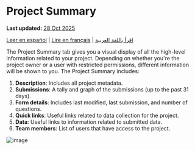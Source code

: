# Project Summary
**Last updated:** <a href="https://github.com/kobotoolbox/docs/blob/01270a828ec846731411368326ba58114adda98e/source/project_summary.md" class="reference">28 Oct 2025</a>

<a href="es/project_summary.html">Leer en español</a> | <a href="fr/project_summary.html">Lire en français</a> | <a href="ar/project_summary.html">اقرأ باللغة العربية</a>

The Project Summary tab gives you a visual display of all the high-level information related to your project. Depending on whether you're the project owner or a user with restricted permissions, different information will be shown to you. The Project Summary includes: 

   1. **Description**: Includes all project metadata.  
   2. **Submissions**: A tally and graph of the submissions (up to the past 31 days).   
   3. **Form details**: Includes last modified, last submission, and number of questions.  
   4. **Quick links**: Useful links related to data collection for the project.  
   5. **Data**: Useful links to information related to submitted data.  
   6. **Team members**: List of users that have access to the project.  
   
![image](/images/project_summary/summary.jpg)
